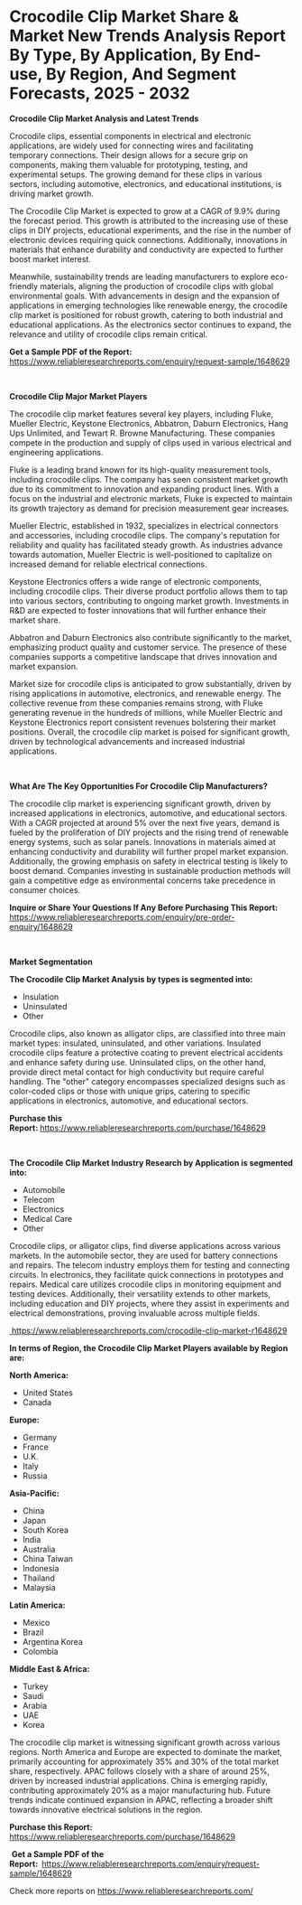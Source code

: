 <p><h1>Crocodile Clip Market Share & Market New Trends Analysis Report By Type, By Application, By End-use, By Region, And Segment Forecasts, 2025 - 2032</h1></p><p><strong>Crocodile Clip Market Analysis and Latest Trends</strong></p>
<p><p>Crocodile clips, essential components in electrical and electronic applications, are widely used for connecting wires and facilitating temporary connections. Their design allows for a secure grip on components, making them valuable for prototyping, testing, and experimental setups. The growing demand for these clips in various sectors, including automotive, electronics, and educational institutions, is driving market growth.</p><p>The Crocodile Clip Market is expected to grow at a CAGR of 9.9% during the forecast period. This growth is attributed to the increasing use of these clips in DIY projects, educational experiments, and the rise in the number of electronic devices requiring quick connections. Additionally, innovations in materials that enhance durability and conductivity are expected to further boost market interest. </p><p>Meanwhile, sustainability trends are leading manufacturers to explore eco-friendly materials, aligning the production of crocodile clips with global environmental goals. With advancements in design and the expansion of applications in emerging technologies like renewable energy, the crocodile clip market is positioned for robust growth, catering to both industrial and educational applications. As the electronics sector continues to expand, the relevance and utility of crocodile clips remain critical.</p></p>
<p><strong>Get a Sample PDF of the Report:&nbsp;</strong> <a href="https://www.reliableresearchreports.com/enquiry/request-sample/1648629?utm_campaign=3325&utm_medium=2&utm_source=Github&utm_content=ia&utm_term=04042025&utm_id=crocodile-clip">https://www.reliableresearchreports.com/enquiry/request-sample/1648629</a></p>
<p>&nbsp;</p>
<p><strong>Crocodile Clip Major Market Players</strong></p>
<p><p>The crocodile clip market features several key players, including Fluke, Mueller Electric, Keystone Electronics, Abbatron, Daburn Electronics, Hang Ups Unlimited, and Tewart R. Browne Manufacturing. These companies compete in the production and supply of clips used in various electrical and engineering applications.</p><p>Fluke is a leading brand known for its high-quality measurement tools, including crocodile clips. The company has seen consistent market growth due to its commitment to innovation and expanding product lines. With a focus on the industrial and electronic markets, Fluke is expected to maintain its growth trajectory as demand for precision measurement gear increases.</p><p>Mueller Electric, established in 1932, specializes in electrical connectors and accessories, including crocodile clips. The company's reputation for reliability and quality has facilitated steady growth. As industries advance towards automation, Mueller Electric is well-positioned to capitalize on increased demand for reliable electrical connections.</p><p>Keystone Electronics offers a wide range of electronic components, including crocodile clips. Their diverse product portfolio allows them to tap into various sectors, contributing to ongoing market growth. Investments in R&D are expected to foster innovations that will further enhance their market share.</p><p>Abbatron and Daburn Electronics also contribute significantly to the market, emphasizing product quality and customer service. The presence of these companies supports a competitive landscape that drives innovation and market expansion.</p><p>Market size for crocodile clips is anticipated to grow substantially, driven by rising applications in automotive, electronics, and renewable energy. The collective revenue from these companies remains strong, with Fluke generating revenue in the hundreds of millions, while Mueller Electric and Keystone Electronics report consistent revenues bolstering their market positions. Overall, the crocodile clip market is poised for significant growth, driven by technological advancements and increased industrial applications.</p></p>
<p>&nbsp;</p>
<p><strong>What Are The Key Opportunities For Crocodile Clip Manufacturers?</strong></p>
<p><p>The crocodile clip market is experiencing significant growth, driven by increased applications in electronics, automotive, and educational sectors. With a CAGR projected at around 5% over the next five years, demand is fueled by the proliferation of DIY projects and the rising trend of renewable energy systems, such as solar panels. Innovations in materials aimed at enhancing conductivity and durability will further propel market expansion. Additionally, the growing emphasis on safety in electrical testing is likely to boost demand. Companies investing in sustainable production methods will gain a competitive edge as environmental concerns take precedence in consumer choices.</p></p>
<p><strong>Inquire or Share Your Questions If Any Before Purchasing This Report:</strong> <a href="https://www.reliableresearchreports.com/enquiry/pre-order-enquiry/1648629?utm_campaign=3325&utm_medium=2&utm_source=Github&utm_content=ia&utm_term=04042025&utm_id=crocodile-clip">https://www.reliableresearchreports.com/enquiry/pre-order-enquiry/1648629</a></p>
<p>&nbsp;</p>
<p><strong>Market Segmentation</strong></p>
<p><strong>The Crocodile Clip Market Analysis by types is segmented into:</strong></p>
<p><ul><li>Insulation</li><li>Uninsulated</li><li>Other</li></ul></p>
<p><p>Crocodile clips, also known as alligator clips, are classified into three main market types: insulated, uninsulated, and other variations. Insulated crocodile clips feature a protective coating to prevent electrical accidents and enhance safety during use. Uninsulated clips, on the other hand, provide direct metal contact for high conductivity but require careful handling. The "other" category encompasses specialized designs such as color-coded clips or those with unique grips, catering to specific applications in electronics, automotive, and educational sectors.</p></p>
<p><strong>Purchase this Report:&nbsp;</strong><a href="https://www.reliableresearchreports.com/purchase/1648629?utm_campaign=3325&utm_medium=2&utm_source=Github&utm_content=ia&utm_term=04042025&utm_id=crocodile-clip">https://www.reliableresearchreports.com/purchase/1648629</a></p>
<p>&nbsp;</p>
<p><strong>The Crocodile Clip Market Industry Research by Application is segmented into:</strong></p>
<p><ul><li>Automobile</li><li>Telecom</li><li>Electronics</li><li>Medical Care</li><li>Other</li></ul></p>
<p><p>Crocodile clips, or alligator clips, find diverse applications across various markets. In the automobile sector, they are used for battery connections and repairs. The telecom industry employs them for testing and connecting circuits. In electronics, they facilitate quick connections in prototypes and repairs. Medical care utilizes crocodile clips in monitoring equipment and testing devices. Additionally, their versatility extends to other markets, including education and DIY projects, where they assist in experiments and electrical demonstrations, proving invaluable across multiple fields.</p></p>
<p><a href="https://www.reliableresearchreports.com/crocodile-clip-market-r1648629?utm_campaign=3325&utm_medium=2&utm_source=Github&utm_content=ia&utm_term=04042025&utm_id=crocodile-clip">&nbsp;https://www.reliableresearchreports.com/crocodile-clip-market-r1648629</a></p>
<p><strong>In terms of Region, the Crocodile Clip Market Players available by Region are:</strong></p>
<p>
    <p> <strong> North America: </strong>
        <ul>
            <li>United States</li>
            <li>Canada</li>
        </ul>
        </p> 
    <p> <strong> Europe: </strong>
        <ul>
            <li>Germany</li>
            <li>France</li>
            <li>U.K.</li>
            <li>Italy</li>
            <li>Russia</li>
        </ul>
        </p> 
    <p> <strong> Asia-Pacific: </strong>
        <ul>
            <li>China</li>
            <li>Japan</li>
            <li>South Korea</li>
            <li>India</li>
            <li>Australia</li>
            <li>China Taiwan</li>
            <li>Indonesia</li>
            <li>Thailand</li>
            <li>Malaysia</li>
        </ul>
        </p> 
    <p> <strong> Latin America: </strong>
        <ul>
            <li>Mexico</li>
            <li>Brazil</li>
            <li>Argentina Korea</li>
            <li>Colombia</li>
        </ul>
        </p> 
    <p> <strong> Middle East & Africa: </strong>
        <ul>
            <li>Turkey</li>
            <li>Saudi</li>
            <li>Arabia</li>
            <li>UAE</li>
            <li>Korea</li>
        </ul>
    </p>
    </p>
<p><p>The crocodile clip market is witnessing significant growth across various regions. North America and Europe are expected to dominate the market, primarily accounting for approximately 35% and 30% of the total market share, respectively. APAC follows closely with a share of around 25%, driven by increased industrial applications. China is emerging rapidly, contributing approximately 20% as a major manufacturing hub. Future trends indicate continued expansion in APAC, reflecting a broader shift towards innovative electrical solutions in the region.</p></p>
<p><strong>Purchase this Report: </strong><a href="https://www.reliableresearchreports.com/purchase/1648629?utm_campaign=3325&utm_medium=2&utm_source=Github&utm_content=ia&utm_term=04042025&utm_id=crocodile-clip">https://www.reliableresearchreports.com/purchase/1648629</a></p>
<p>&nbsp;<strong>Get a Sample PDF of the Report:&nbsp;&nbsp;</strong><a href="https://www.reliableresearchreports.com/enquiry/request-sample/1648629?utm_campaign=3325&utm_medium=2&utm_source=Github&utm_content=ia&utm_term=04042025&utm_id=crocodile-clip">https://www.reliableresearchreports.com/enquiry/request-sample/1648629</a></p>
<p><strong></strong></p>
<p>Check more reports on <a href="https://www.reliableresearchreports.com/?utm_campaign=3325&utm_medium=2&utm_source=Github&utm_content=ia&utm_term=04042025&utm_id=crocodile-clip">https://www.reliableresearchreports.com/</a></p>